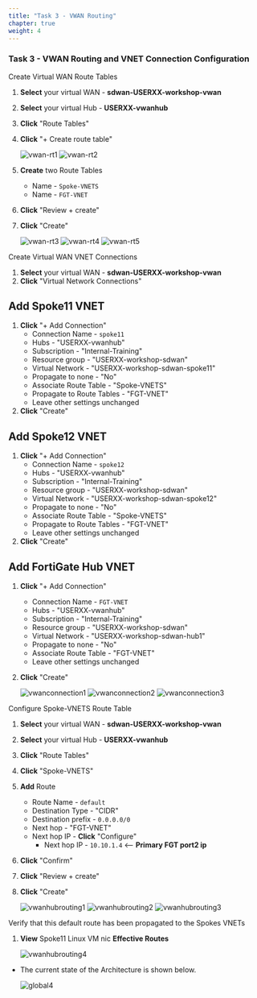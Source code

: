 ```yaml
---
title: "Task 3 - VWAN Routing"
chapter: true
weight: 4
---
```


### Task 3 - VWAN Routing and VNET Connection Configuration

Create Virtual WAN Route Tables

1. **Select** your virtual WAN - **sdwan-USERXX-workshop-vwan**
1. **Select** your virtual Hub - **USERXX-vwanhub**
1. **Click** "Route Tables"
1. **Click** "+ Create route table"

    ![vwan-rt1](https://raw.githubusercontent.com/FortinetSecDevOps/technical-recipe-azure-sdwan/main/images/vwan-rt-01.jpg)
    ![vwan-rt2](https://raw.githubusercontent.com/FortinetSecDevOps/technical-recipe-azure-sdwan/main/images/vwan-rt-02.jpg)

1. **Create** two Route Tables
    * Name - `Spoke-VNETS`
    * Name - `FGT-VNET`
1. **Click** "Review + create"
1. **Click** "Create"

    ![vwan-rt3](https://raw.githubusercontent.com/FortinetSecDevOps/technical-recipe-azure-sdwan/main/images/vwan-rt-03.jpg)
    ![vwan-rt4](https://raw.githubusercontent.com/FortinetSecDevOps/technical-recipe-azure-sdwan/main/images/vwan-rt-04.jpg)
    ![vwan-rt5](https://raw.githubusercontent.com/FortinetSecDevOps/technical-recipe-azure-sdwan/main/images/vwan-rt-05.jpg)

Create Virtual WAN  VNET Connections

1. **Select** your virtual WAN - **sdwan-USERXX-workshop-vwan**
1. **Click** "Virtual Network Connections"

## Add Spoke11 VNET

1. **Click** "+ Add Connection"
    * Connection Name - `spoke11`
    * Hubs - "USERXX-vwanhub"
    * Subscription - "Internal-Training"
    * Resource group - "USERXX-workshop-sdwan"
    * Virtual Network - "USERXX-workshop-sdwan-spoke11"
    * Propagate to none - "No"
    * Associate Route Table - "Spoke-VNETS"
    * Propagate to Route Tables - "FGT-VNET"
    * Leave other settings unchanged
1. **Click** "Create"

## Add Spoke12 VNET

1. **Click** "+ Add Connection"
    * Connection Name - `spoke12`
    * Hubs - "USERXX-vwanhub"
    * Subscription - "Internal-Training"
    * Resource group - "USERXX-workshop-sdwan"
    * Virtual Network - "USERXX-workshop-sdwan-spoke12"
    * Propagate to none - "No"
    * Associate Route Table - "Spoke-VNETS"
    * Propagate to Route Tables - "FGT-VNET"
    * Leave other settings unchanged
1. **Click** "Create"

## Add FortiGate Hub VNET

1. **Click** "+ Add Connection"
    * Connection Name - `FGT-VNET`
    * Hubs - "USERXX-vwanhub"
    * Subscription - "Internal-Training"
    * Resource group - "USERXX-workshop-sdwan"
    * Virtual Network - "USERXX-workshop-sdwan-hub1"
    * Propagate to none - "No"
    * Associate Route Table - "FGT-VNET"
    * Leave other settings unchanged
1. **Click** "Create"

    ![vwanconnection1](https://raw.githubusercontent.com/FortinetSecDevOps/technical-recipe-azure-sdwan/main/images/vnetconnection-01.jpg)
    ![vwanconnection2](https://raw.githubusercontent.com/FortinetSecDevOps/technical-recipe-azure-sdwan/main/images/vnetconnection-02.jpg)
    ![vwanconnection3](https://raw.githubusercontent.com/FortinetSecDevOps/technical-recipe-azure-sdwan/main/images/vnetconnection-03.jpg)

Configure Spoke-VNETS Route Table

1. **Select** your virtual WAN - **sdwan-USERXX-workshop-vwan**
1. **Select** your virtual Hub - **USERXX-vwanhub**
1. **Click** "Route Tables"
1. **Click** "Spoke-VNETS"
1. **Add** Route
    * Route Name - `default`
    * Destination Type - "CIDR"
    * Destination prefix - `0.0.0.0/0`
    * Next hop - "FGT-VNET"
    * Next hop IP - **Click** "Configure"
        * Next hop IP - `10.10.1.4` <-- **Primary FGT port2 ip**
1. **Click** "Confirm"
1. **Click** "Review + create"
1. **Click** "Create"

      ![vwanhubrouting1](https://raw.githubusercontent.com/FortinetSecDevOps/technical-recipe-azure-sdwan/main/images/vwanhubrouting-01.jpg)
      ![vwanhubrouting2](https://raw.githubusercontent.com/FortinetSecDevOps/technical-recipe-azure-sdwan/main/images/vwanhubrouting-02.jpg)
      ![vwanhubrouting3](https://raw.githubusercontent.com/FortinetSecDevOps/technical-recipe-azure-sdwan/main/images/vwanhubrouting-03.jpg)

Verify that this default route has been propagated to the Spokes VNETs

1. **View** Spoke11 Linux VM nic **Effective Routes**

      ![vwanhubrouting4](https://raw.githubusercontent.com/FortinetSecDevOps/technical-recipe-azure-sdwan/main/images/vwanhubrouting-04.jpg)

* The current state of the Architecture is shown below.

    ![global4](https://raw.githubusercontent.com/FortinetSecDevOps/technical-recipe-azure-sdwan/main/images/sdwan_architecture_04.jpg)  
